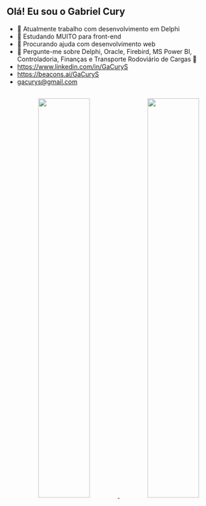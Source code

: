 
## Olá! Eu sou o Gabriel Cury

- 🔭 Atualmente trabalho com desenvolvimento em Delphi
- 🌱 Estudando MUITO para front-end
- 🤔 Procurando ajuda com desenvolvimento web
- 💬 Pergunte-me sobre Delphi, Oracle, Firebird, MS Power BI, Controladoria, Finanças e Transporte Rodoviário de Cargas 🚚
- https://www.linkedin.com/in/GaCuryS
- https://beacons.ai/GaCuryS
- gacurys@gmail.com

##
<div align="center">
  <a href="https://github.com/GaCurys">
  <img height="48%" src="https://github-readme-stats.vercel.app/api?username=GaCurys&show_icons=true&theme=dark&include_all_commits=true&count_private=true"/>
  <img height="48%" src="https://github-readme-stats.vercel.app/api/top-langs/?username=GaCurys&layout=compact&langs_count=7&theme=dark"/>
</div>

 
</div>
